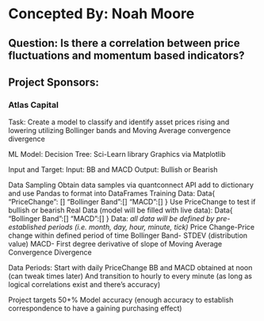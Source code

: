 # Concepted By: Noah Moore
## Question: Is there a correlation between price fluctuations and momentum based indicators?

## Project Sponsors:
### Atlas Capital

Task:
Create a model to classify and identify asset prices rising and lowering utilizing Bollinger bands and Moving Average convergence divergence

ML Model:
Decision Tree: Sci-Learn library
Graphics via Matplotlib

Input and Target:
Input: BB and MACD
Output: Bullish or Bearish

Data Sampling
Obtain data samples via quantconnect API add to dictionary and use Pandas to format into DataFrames
Training Data:
Data{
  “PriceChange”: []
  “Bollinger Band”:[]
  “MACD”:[]
}
Use PriceChange to test if bullish or bearish
Real Data (model will be filled with live data):
Data{
“Bollinger Band”:[]
“MACD”:[]
}
Data:
*all data will be defined by pre-established periods (i.e. month, day, hour, minute, tick)*
Price Change-Price change within defined period of time
Bollinger Band- STDEV (distribution value)
MACD- First degree derivative of slope of Moving Average Convergence Divergence


Data Periods:
Start with daily PriceChange
BB and MACD obtained at noon (can tweak times later)
And transition to hourly to every minute (as long as logical correlations exist and there’s accuracy)

Project targets
50+% Model accuracy (enough accuracy to establish correspondence to have a gaining purchasing effect)
